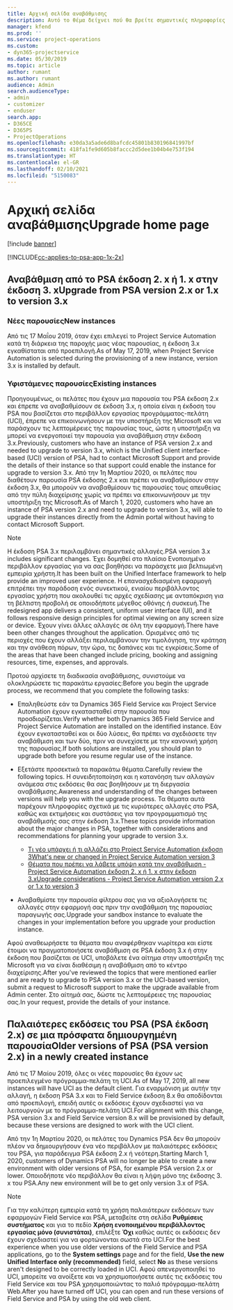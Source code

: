 ```yaml
---
title: Αρχική σελίδα αναβάθμισης
description: Αυτό το θέμα δείχνει πού θα βρείτε σημαντικές πληροφορίες σχετικά με τις νέες και τις τροποποιημένες δυνατότητες του Dynamics 365 Project Service Automation και τη διεργασία για την αναβάθμιση στην πιο πρόσφατη έκδοση.
manager: kfend
ms.prod: ''
ms.service: project-operations
ms.custom:
- dyn365-projectservice
ms.date: 05/30/2019
ms.topic: article
author: rumant
ms.author: rumant
audience: Admin
search.audienceType:
- admin
- customizer
- enduser
search.app:
- D365CE
- D365PS
- ProjectOperations
ms.openlocfilehash: e30da3a5ade6d8bafcdc45801b830196841997bf
ms.sourcegitcommit: 418fa1fe9d605b8faccc2d5dee1b04b4e753f194
ms.translationtype: HT
ms.contentlocale: el-GR
ms.lasthandoff: 02/10/2021
ms.locfileid: "5150083"
---
```

# <a name="upgrade-home-page"></a><span data-ttu-id="be7cf-103">Αρχική σελίδα αναβάθμισης</span><span class="sxs-lookup"><span data-stu-id="be7cf-103">Upgrade home page</span></span>

[!include [banner](../includes/psa-now-project-operations.md)]

[!INCLUDE[cc-applies-to-psa-app-1x-2x](../includes/cc-applies-to-psa-app-1x-2x.md)]

## <a name="upgrade-from-psa-version-2x-or-1x-to-version-3x"></a><span data-ttu-id="be7cf-104">Αναβάθμιση από το PSA έκδοση 2. x ή 1. x στην έκδοση 3. x</span><span class="sxs-lookup"><span data-stu-id="be7cf-104">Upgrade from PSA version 2.x or 1.x to version 3.x</span></span>

### <a name="new-instances"></a><span data-ttu-id="be7cf-105">Νέες παρουσίες</span><span class="sxs-lookup"><span data-stu-id="be7cf-105">New instances</span></span>

<span data-ttu-id="be7cf-106">Από τις 17 Μαΐου 2019, όταν έχει επιλεγεί το Project Service Automation κατά τη διάρκεια της παροχής μιας νέας παρουσίας, η έκδοση 3.x εγκαθίσταται από προεπιλογή.</span><span class="sxs-lookup"><span data-stu-id="be7cf-106">As of May 17, 2019, when Project Service Automation is selected during the provisioning of a new instance, version 3.x is installed by default.</span></span>

### <a name="existing-instances"></a><span data-ttu-id="be7cf-107">Υφιστάμενες παρουσίες</span><span class="sxs-lookup"><span data-stu-id="be7cf-107">Existing instances</span></span>

<span data-ttu-id="be7cf-108">Προηγουμένως, οι πελάτες που έχουν μια παρουσία του PSA έκδοση 2.x και έπρεπε να αναβαθμίσουν σε έκδοση 3.x, η οποία είναι η έκδοση του PSA που βασίζεται στο περιβάλλον εργασίας προγράμματος-πελάτη (UCI), έπρεπε να επικοινωνήσουν με την υποστήριξη της Microsoft και να παράσχουν τις λεπτομέρειες της παρουσίας τους, ώστε η υποστήριξη να μπορεί να ενεργοποιεί την παρουσία για αναβάθμιση στην έκδοση 3.x.</span><span class="sxs-lookup"><span data-stu-id="be7cf-108">Previously, customers who have an instance of PSA version 2.x and needed to upgrade to version 3.x, which is the Unified client interface-based (UCI) version of PSA, had to contact Microsoft Support and provide the details of their instance so that support could enable the instance for upgrade to version 3.x.</span></span> <span data-ttu-id="be7cf-109">Από την 1η Μαρτίου 2020, οι πελάτες που διαθέτουν παρουσία PSA έκδοσης 2.x και πρέπει να αναβαθμίσουν στην έκδοση 3.x, θα μπορούν να αναβαθμίσουν τις παρουσίες τους απευθείας από την πύλη διαχείρισης χωρίς να πρέπει να επικοινωνήσουν με την υποστήριξη της Microsoft.</span><span class="sxs-lookup"><span data-stu-id="be7cf-109">As of March 1, 2020, customers who have an instance of PSA version 2.x and need to upgrade to version 3.x, will able to upgrade their instances directly from the Admin portal without having to contact Microsoft Support.</span></span>  

> [!NOTE]
> <span data-ttu-id="be7cf-110">Η έκδοση PSA 3.x περιλαμβάνει σημαντικές αλλαγές.</span><span class="sxs-lookup"><span data-stu-id="be7cf-110">PSA version 3.x includes significant changes.</span></span> <span data-ttu-id="be7cf-111">Έχει δομηθεί στο πλαίσιο Ενοποιημένο περιβάλλον εργασίας για να σας βοηθήσει να παράσχετε μια βελτιωμένη εμπειρία χρήστη.</span><span class="sxs-lookup"><span data-stu-id="be7cf-111">It has been built on the Unified Interface framework to help provide an improved user experience.</span></span> <span data-ttu-id="be7cf-112">Η επανασχεδιασμένη εφαρμογή επιτρέπει την παράδοση ενός συνεκτικού, ενιαίου περιβάλλοντος εργασίας χρήστη που ακολουθεί τις αρχές σχεδίασης με ανταπόκριση για τη βέλτιστη προβολή σε οποιοδήποτε μέγεθος οθόνης ή συσκευή.</span><span class="sxs-lookup"><span data-stu-id="be7cf-112">The redesigned app delivers a consistent, uniform user interface (UI), and it follows responsive design principles for optimal viewing on any screen size or device.</span></span> <span data-ttu-id="be7cf-113">Έχουν γίνει άλλες αλλαγές σε όλη την εφαρμογή.</span><span class="sxs-lookup"><span data-stu-id="be7cf-113">There have been other changes throughout the application.</span></span> <span data-ttu-id="be7cf-114">Ορισμένες από τις περιοχές που έχουν αλλάξει περιλαμβάνουν την τιμολόγηση, την κράτηση και την ανάθεση πόρων, την ώρα, τις δαπάνες και τις εγκρίσεις.</span><span class="sxs-lookup"><span data-stu-id="be7cf-114">Some of the areas that have been changed include pricing, booking and assigning resources, time, expenses, and approvals.</span></span>

<span data-ttu-id="be7cf-115">Προτού αρχίσετε τη διαδικασία αναβάθμισης, συνιστούμε να ολοκληρώσετε τις παρακάτω εργασίες:</span><span class="sxs-lookup"><span data-stu-id="be7cf-115">Before you begin the upgrade process, we recommend that you complete the following tasks:</span></span>

- <span data-ttu-id="be7cf-116">Επαληθεύστε εάν τα Dynamics 365 Field Service και Project Service Automation έχουν εγκατασταθεί στην παρουσία που προσδιορίζεται.</span><span class="sxs-lookup"><span data-stu-id="be7cf-116">Verify whether both Dynamics 365 Field Service and Project Service Automation are installed on the identified instance.</span></span> <span data-ttu-id="be7cf-117">Εάν έχουν εγκατασταθεί και οι δύο λύσεις, θα πρέπει να σχεδιάσετε την αναβάθμιση και των δύο, πριν να συνεχίσετε με την κανονική χρήση της παρουσίας.</span><span class="sxs-lookup"><span data-stu-id="be7cf-117">If both solutions are installed, you should plan to upgrade both before you resume regular use of the instance.</span></span>
- <span data-ttu-id="be7cf-118">Εξετάστε προσεκτικά τα παρακάτω θέματα.</span><span class="sxs-lookup"><span data-stu-id="be7cf-118">Carefully review the following topics.</span></span> <span data-ttu-id="be7cf-119">Η συνειδητοποίηση και η κατανόηση των αλλαγών ανάμεσα στις εκδόσεις θα σας βοηθήσουν με τη διεργασία αναβάθμισης.</span><span class="sxs-lookup"><span data-stu-id="be7cf-119">Awareness and understanding of the changes between versions will help you with the upgrade process.</span></span> <span data-ttu-id="be7cf-120">Τα θέματα αυτά παρέχουν πληροφορίες σχετικά με τις κυριότερες αλλαγές στο PSA, καθώς και εκτιμήσεις και συστάσεις για τον προγραμματισμό της αναβάθμισής σας στην έκδοση 3.x.</span><span class="sxs-lookup"><span data-stu-id="be7cf-120">These topics provide information about the major changes in PSA, together with considerations and recommendations for planning your upgrade to version 3.x.</span></span>

    - [<span data-ttu-id="be7cf-121">Τι νέο υπάρχει ή τι αλλάζει στο Project Service Automation έκδοση 3</span><span class="sxs-lookup"><span data-stu-id="be7cf-121">What's new or changed in Project Service Automation version 3</span></span>](whats-new-changed-v3.md)
    - [<span data-ttu-id="be7cf-122">Θέματα που πρέπει να λάβετε υπόψη κατά την αναβάθμιση - Project Service Automation έκδοση 2. x ή 1. x στην έκδοση 3.x</span><span class="sxs-lookup"><span data-stu-id="be7cf-122">Upgrade considerations - Project Service Automation version 2.x or 1.x to version 3</span></span>](upgrade-v3.md)

- <span data-ttu-id="be7cf-123">Αναβαθμίστε την παρουσία φίλτρου σας για να αξιολογήσετε τις αλλαγές στην εφαρμογή σας πριν την αναβάθμιση της παρουσίας παραγωγής σας.</span><span class="sxs-lookup"><span data-stu-id="be7cf-123">Upgrade your sandbox instance to evaluate the changes in your implementation before you upgrade your production instance.</span></span>

<span data-ttu-id="be7cf-124">Αφού αναθεωρήσετε τα θέματα που αναφέρθηκαν νωρίτερα και είστε έτοιμοι να πραγματοποιήσετε αναβάθμιση σε PSA έκδοση 3.x ή στην έκδοση που βασίζεται σε UCI, υποβάλετε ένα αίτημα στην υποστήριξη της Microsoft για να είναι διαθέσιμη η αναβάθμιση από το κέντρο διαχείρισης.</span><span class="sxs-lookup"><span data-stu-id="be7cf-124">After you've reviewed the topics that were mentioned earlier and are ready to upgrade to PSA version 3.x or the UCI-based version, submit a request to Microsoft support to make the upgrade available from Admin center.</span></span> <span data-ttu-id="be7cf-125">Στο αίτημά σας, δώστε τις λεπτομέρειες της παρουσίας σας.</span><span class="sxs-lookup"><span data-stu-id="be7cf-125">In your request, provide the details of your instance.</span></span>

## <a name="older-versions-of-psa-psa-version-2x-in-a-newly-created-instance"></a><span data-ttu-id="be7cf-126">Παλαιότερες εκδόσεις του PSA (PSA έκδοση 2.x) σε μια πρόσφατα δημιουργημένη παρουσία</span><span class="sxs-lookup"><span data-stu-id="be7cf-126">Older versions of PSA (PSA version 2.x) in a newly created instance</span></span>

<span data-ttu-id="be7cf-127">Από τις 17 Μαίου 2019, όλες οι νέες παρουσίες θα έχουν ως προεπιλεγμένο πρόγραμμα-πελάτη τη UCI.</span><span class="sxs-lookup"><span data-stu-id="be7cf-127">As of May 17, 2019, all new instances will have UCI as the default client.</span></span> <span data-ttu-id="be7cf-128">Για εναρμόνιση με αυτήν την αλλαγή, η έκδοση PSA 3.x και το Field Service έκδοση 8.x θα αποδίδονται από προεπιλογή, επειδή αυτές οι εκδόσεις έχουν σχεδιαστεί για να λειτουργούν με το πρόγραμμα-πελάτη UCI.</span><span class="sxs-lookup"><span data-stu-id="be7cf-128">For alignment with this change, PSA version 3.x and Field Service version 8.x will be provisioned by default, because these versions are designed to work with the UCI client.</span></span>

<span data-ttu-id="be7cf-129">Από την 1η Μαρτίου 2020, οι πελάτες του Dynamics PSA δεν θα μπορούν πλέον να δημιουργήσουν ένα νέο περιβάλλον με παλαιότερες εκδόσεις του PSA, για παράδειγμα PSA έκδοση 2.x ή νεότερη.</span><span class="sxs-lookup"><span data-stu-id="be7cf-129">Starting March 1, 2020, customers of Dynamics PSA will no longer be able to create a new environment with older versions of PSA, for example PSA version 2.x or lower.</span></span> <span data-ttu-id="be7cf-130">Οποιοδήποτε νέο περιβάλλον θα είναι η λήψη μόνο της έκδοσης 3. x του PSA.</span><span class="sxs-lookup"><span data-stu-id="be7cf-130">Any new environment will be to get only version 3.x of PSA.</span></span>

> [!NOTE]
> <span data-ttu-id="be7cf-131">Για την καλύτερη εμπειρία κατά τη χρήση παλαιότερων εκδόσεων των εφαρμογών Field Service και PSA, μεταβείτε στη σελίδα **Ρυθμίσεις συστήματος** και για το πεδίο **Χρήση ενοποιημένου περιβάλλοντος εργασίας μόνο (συνιστάται)**, επιλέξτε **Όχι** καθώς αυτές οι εκδόσεις δεν έχουν σχεδιαστεί για να φορτώνονται σωστά στο UCI.</span><span class="sxs-lookup"><span data-stu-id="be7cf-131">For the best experience when you use older versions of the Field Service and PSA applications, go to the **System settings** page and for the field, **Use the new Unified Interface only (recommended)** field, select **No** as these versions aren't designed to be correctly loaded in UCI.</span></span> <span data-ttu-id="be7cf-132">Αφού απενεργοποιηθεί το UCI, μπορείτε να ανοίξετε και να χρησιμοποιήσετε αυτές τις εκδόσεις του Field Service και του PSA χρησιμοποιώντας το παλιό πρόγραμμα-πελάτη Web.</span><span class="sxs-lookup"><span data-stu-id="be7cf-132">After you have turned off UCI, you can open and run these versions of Field Service and PSA by using the old web client.</span></span> 
